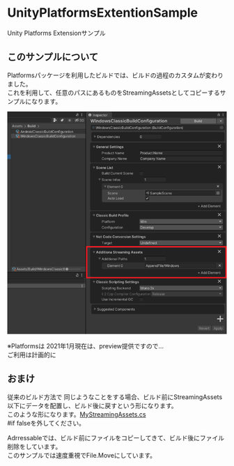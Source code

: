 # UnityPlatformsExtentionSample
Unity Platforms Extensionサンプル

## このサンプルについて
Platformsパッケージを利用したビルドでは、ビルドの過程のカスタムが変わりました。<br />
これを利用して、任意のパスにあるものをStreamingAssetsとしてコピーするサンプルになります。<br />

![alt text](Documentation~/About.png)

※Platformsは 2021年1月現在は、preview提供ですので…<br />
ご利用は計画的に


## おまけ

従来のビルド方法で 同じようなことをする場合、ビルド前にStreamingAssets以下にデータを配置し、ビルド後に戻すという形になります。<br />
このような形になります。[MyStreamingAssets.cs](Documentation~/MyStreamingAssets.cs)<br/>
#if falseを外してください。

Adrressableでは、ビルド前にファイルをコピーしてきて、ビルド後にファイル削除をしています。<br />
このサンプルでは速度重視でFile.Moveにしています。

